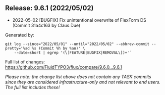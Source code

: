 ## Release: 9.6.1 (2022/05/02)

* 2022-05-02 [BUGFIX] Fix unintentional overwrite of FlexForm DS (Commit 31a4c163 by Claus Due)

Generated by:

```
git log --since="2022/05/01" --until="2022/05/02" --abbrev-commit --pretty='%ad %s (Commit %h by %an)' \
    --date=short | egrep '(\[FEATURE|BUGFIX|REMOVAL\])+'`
```

Full list of changes: https://github.com/FluidTYPO3/flux/compare/9.6.0...9.6.1

*Please note: the change list above does not contain any TASK commits since they are considered 
infrastructure-only and not relevant to end users. The full list includes these!*

